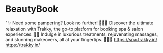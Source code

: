 # BeautyBook
"✨ Need some pampering? Look no further! 💆‍♀️💅 Discover the ultimate relaxation with Trakky, the go-to platform for booking spa &amp; salon experiences. 🌸✨ Indulge in luxurious treatments, rejuvenating massages, and stunning makeovers, all at your fingertips. 🧖‍♀️🌺   https://spa.trakky.in/  https://trakky.in/
